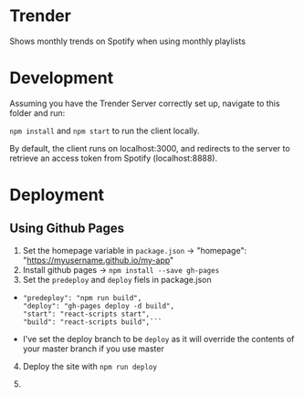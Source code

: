 # Trender
Shows monthly trends on Spotify when using monthly playlists

# Development
Assuming you have the Trender Server correctly set up, navigate to this folder and run:

`npm install` and `npm start` to run the client locally.

By default, the client runs on localhost:3000, and redirects to the server to retrieve an access token from Spotify (localhost:8888).

# Deployment

## Using Github Pages

1. Set the homepage variable in `package.json` -> "homepage": "https://myusername.github.io/my-app"
2. Install github pages -> `npm install --save gh-pages`
3. Set the `predeploy` and `deploy` fiels in package.json
 - ```"scripts": {
   "predeploy": "npm run build",
   "deploy": "gh-pages deploy -d build",
   "start": "react-scripts start",
   "build": "react-scripts build",```
  - I've set the deploy branch to be `deploy` as it will override the contents of your master branch if you use master
  
4. Deploy the site with `npm run deploy`

5. 


